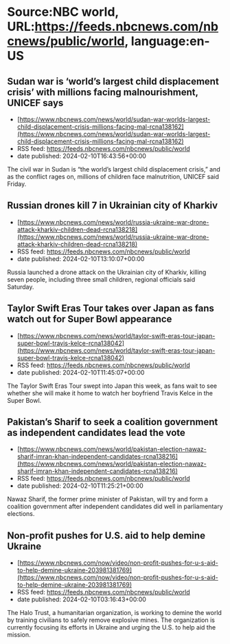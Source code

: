 # Source:NBC world, URL:https://feeds.nbcnews.com/nbcnews/public/world, language:en-US

## Sudan war is ‘world’s largest child displacement crisis’ with millions facing malnourishment, UNICEF says
 - [https://www.nbcnews.com/news/world/sudan-war-worlds-largest-child-displacement-crisis-millions-facing-mal-rcna138162](https://www.nbcnews.com/news/world/sudan-war-worlds-largest-child-displacement-crisis-millions-facing-mal-rcna138162)
 - RSS feed: https://feeds.nbcnews.com/nbcnews/public/world
 - date published: 2024-02-10T16:43:56+00:00

The civil war in Sudan is “the world’s largest child displacement crisis,” and as the conflict rages on, millions of children face malnutrition, UNICEF said Friday.

## Russian drones kill 7 in Ukrainian city of Kharkiv
 - [https://www.nbcnews.com/news/world/russia-ukraine-war-drone-attack-kharkiv-children-dead-rcna138218](https://www.nbcnews.com/news/world/russia-ukraine-war-drone-attack-kharkiv-children-dead-rcna138218)
 - RSS feed: https://feeds.nbcnews.com/nbcnews/public/world
 - date published: 2024-02-10T13:10:07+00:00

Russia launched a drone attack on the Ukrainian city of Kharkiv, killing seven people, including three small children, regional officials said Saturday.

## Taylor Swift Eras Tour takes over Japan as fans watch out for Super Bowl appearance
 - [https://www.nbcnews.com/news/world/taylor-swift-eras-tour-japan-super-bowl-travis-kelce-rcna138042](https://www.nbcnews.com/news/world/taylor-swift-eras-tour-japan-super-bowl-travis-kelce-rcna138042)
 - RSS feed: https://feeds.nbcnews.com/nbcnews/public/world
 - date published: 2024-02-10T11:45:07+00:00

The Taylor Swift Eras Tour swept into Japan this week, as fans wait to see whether she will make it home to watch her boyfriend Travis Kelce in the Super Bowl.

## Pakistan’s Sharif to seek a coalition government as independent candidates lead the vote
 - [https://www.nbcnews.com/news/world/pakistan-election-nawaz-sharif-imran-khan-independent-candidates-rcna138216](https://www.nbcnews.com/news/world/pakistan-election-nawaz-sharif-imran-khan-independent-candidates-rcna138216)
 - RSS feed: https://feeds.nbcnews.com/nbcnews/public/world
 - date published: 2024-02-10T11:25:21+00:00

Nawaz Sharif, the former prime minister of Pakistan, will try and form a coalition government after independent candidates did well in parliamentary elections.

## Non-profit pushes for U.S. aid to help demine Ukraine
 - [https://www.nbcnews.com/now/video/non-profit-pushes-for-u-s-aid-to-help-demine-ukraine-203981381769](https://www.nbcnews.com/now/video/non-profit-pushes-for-u-s-aid-to-help-demine-ukraine-203981381769)
 - RSS feed: https://feeds.nbcnews.com/nbcnews/public/world
 - date published: 2024-02-10T03:16:43+00:00

The Halo Trust, a humanitarian organization, is working to demine the world by training civilians to safely remove explosive mines. The organization is currently focusing its efforts in Ukraine and urging the U.S. to help aid the mission.

